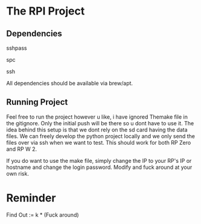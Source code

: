 # The RPI Project


## Dependencies
sshpass

spc

ssh

All dependencies should be available via brew/apt.

## Running Project
Feel free to run the project however u like, i have ignored Themake file in the gitignore. Only the initial push will be there so u dont have to use it. The idea behind this setup is that we dont rely on the sd card having the data files. We can freely develop the python project locally and we only send the files over via ssh when we want to test. This should work for both RP Zero and RP W 2. 

If you do want to use the make file, simply change the IP to your RP's IP or hostname and change the login password. Modify and fuck around at your own risk.


# Reminder
Find Out := k * (Fuck around)



